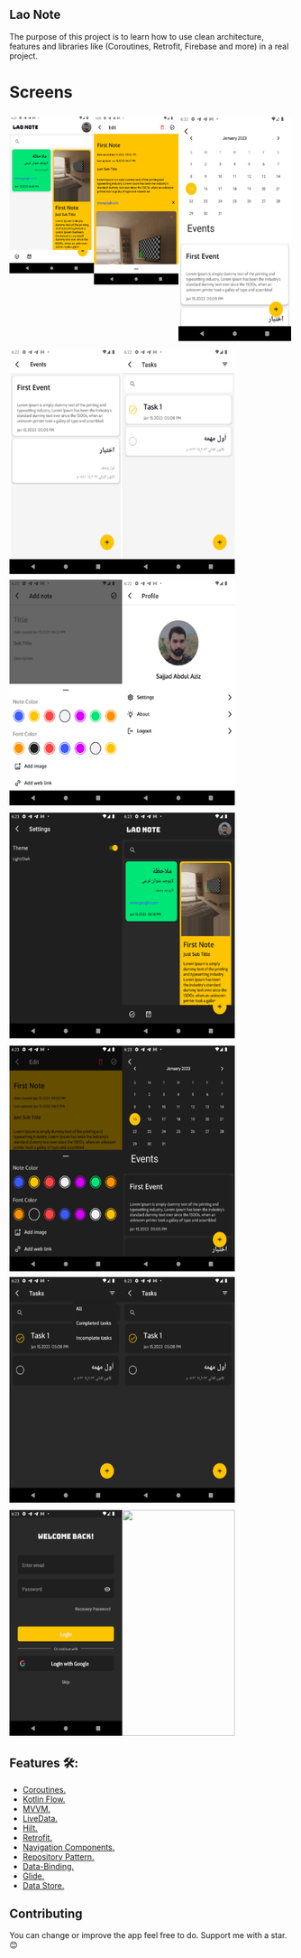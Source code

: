 ## Lao Note
The purpose of this project is to learn how to use clean architecture, features and libraries like (Coroutines, Retrofit, Firebase and more) in a real project.


# Screens

<img src="/screens/1.png" vspace="5" align= "left" height="280" width="150">
<img src="/screens/2.png" vspace="5" align= "left"  height="300" width="150">
<img src="/screens/3.png" vspace="5" height="400" width="200" >

<img src="/screens/4.png" vspace="5" align= "left" height="400" width="200" >
<img src="/screens/5.png" vspace="5" align= "left" height="400" width="200">
<img src="/screens/6.png" vspace="5" height="400" width="200">

<img src="/screens/7.png" vspace="5" align= "left" height="400" width="200">
<img src="/screens/8.png" vspace="5" align= "left" height="400" width="200">
<img src="/screens/9.png" vspace="5" height="400" width="200">

<img src="/screens/10.png" vspace="5" align= "left" height="400" width="200">
<img src="/screens/11.png" vspace="5" align= "left" height="400" width="200">
<img src="/screens/12.png" vspace="5" height="400" width="200">

<img src="/screens/13.png" vspace="5" align= "left" height="400" width="200">
<img src="/screens/14.png" vspace="5" align= "left" height="400" width="200">
<img src="" vspace="5" height="400" width="200">



## Features 🛠:

- <a href="https://developer.android.com/kotlin/coroutines">Coroutines.</a>
- <a href="https://developer.android.com/kotlin/flow">Kotlin Flow.</a>
- <a href="https://developer.android.com/topic/libraries/architecture/viewmodel">MVVM.</a>
- <a href="https://developer.android.com/topic/libraries/architecture/livedata">LiveData.</a>
- <a href="https://developer.android.com/training/dependency-injection/hilt-android?authuser=1">
  Hilt.</a>
- <a href="https://github.com/square/retrofit">Retrofit.</a>
- <a href="https://developer.android.com/guide/navigation/navigation-getting-started">Navigation
  Components.</a>
- <a href="https://developer.android.com/topic/architecture">Repository Pattern.</a>
- <a href="https://developer.android.com/topic/libraries/data-binding">Data-Binding.</a>
- <a href="https://github.com/bumptech/glide">Glide.</a>
- <a href="https://developer.android.com/topic/libraries/architecture/datastore">Data Store.</a>

## Contributing

You can change or improve the app feel free to do.
Support me with a star.😊

